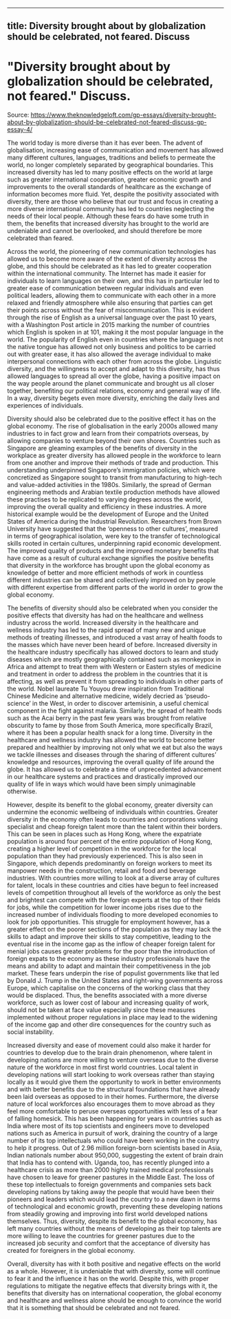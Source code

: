 
---
title: Diversity brought about by globalization should be celebrated, not feared. Discuss
---
# "Diversity brought about by globalization should be celebrated, not feared." Discuss.

Source: https://www.theknowledgeloft.com/gp-essays/diversity-brought-about-by-globalization-should-be-celebrated-not-feared-discuss-gp-essay-4/

The world today is more diverse than it has ever been. The advent of globalisation, increasing ease of communication and movement has allowed many different cultures, languages, traditions and beliefs to permeate the world, no longer completely separated by geographical boundaries. This increased diversity has led to many positive effects on the world at large such as greater international cooperation, greater economic growth and improvements to the overall standards of healthcare as the exchange of information becomes more fluid. Yet, despite the positivity associated with diversity, there are those who believe that our trust and focus in creating a more diverse international community has led to countries neglecting the needs of their local people. Although these fears do have some truth in them, the benefits that increased diversity has brought to the world are undeniable and cannot be overlooked, and should therefore be more celebrated than feared.

Across the world, the pioneering of new communication technologies has allowed us to become more aware of the extent of diversity across the globe, and this should be celebrated as it has led to greater cooperation within the international community. The Internet has made it easier for individuals to learn languages on their own, and this has in particular led to greater ease of communication between regular individuals and even political leaders, allowing them to communicate with each other in a more relaxed and friendly atmosphere while also ensuring that parties can get their points across without the fear of miscommunication. This is evident through the rise of English as a universal language over the past 10 years, with a Washington Post article in 2015 marking the number of countries which English is spoken in at 101, making it the most popular language in the world. The popularity of English even in countries where the language is not the native tongue has allowed not only business and politics to be carried out with greater ease, it has also allowed the average individual to make interpersonal connections with each other from across the globe. Linguistic diversity, and the willingness to accept and adapt to this diversity, has thus allowed languages to spread all over the globe, having a positive impact on the way people around the planet communicate and brought us all closer together, benefiting our political relations, economy and general way of life. In a way, diversity begets even more diversity, enriching the daily lives and experiences of individuals.

Diversity should also be celebrated due to the positive effect it has on the global economy. The rise of globalisation in the early 2000s allowed many industries to in fact grow and learn from their compatriots overseas, by allowing companies to venture beyond their own shores. Countries such as Singapore are gleaming examples of the benefits of diversity in the workplace as greater diversity has allowed people in the workforce to learn from one another and improve their methods of trade and production. This understanding underpinned Singapore’s immigration policies, which were concretized as Singapore sought to transit from manufacturing to high-tech and value-added activities in the 1980s. Similarly, the spread of German engineering methods and Arabian textile production methods have allowed these practises to be replicated to varying degrees across the world, improving the overall quality and efficiency in these industries. A more historical example would be the development of Europe and the United States of America during the Industrial Revolution. Researchers from Brown University have suggested that the ‘openness to other cultures’, measured in terms of geographical isolation, were key to the transfer of technological skills rooted in certain cultures, underpinning rapid economic development. The improved quality of products and the improved monetary benefits that have come as a result of cultural exchange signifies the positive benefits that diversity in the workforce has brought upon the global economy as knowledge of better and more efficient methods of work in countless different industries can be shared and collectively improved on by people with different expertise from different parts of the world in order to grow the global economy.

The benefits of diversity should also be celebrated when you consider the positive effects that diversity has had on the healthcare and wellness industry across the world. Increased diversity in the healthcare and wellness industry has led to the rapid spread of many new and unique methods of treating illnesses, and introduced a vast array of health foods to the masses which have never been heard of before. Increased diversity in the healthcare industry specifically has allowed doctors to learn and study diseases which are mostly geographically contained such as monkeypox in Africa and attempt to treat them with Western or Eastern styles of medicine and treatment in order to address the problem in the countries that it is affecting, as well as prevent it from spreading to individuals in other parts of the world. Nobel laureate Tu Youyou drew inspiration from Traditional Chinese Medicine and alternative medicine, widely decried as ‘pseudo-science’ in the West, in order to discover artemisinin, a useful chemical component in the fight against malaria. Similarly, the spread of health foods such as the Acai berry in the past few years was brought from relative obscurity to fame by those from South America, more specifically Brazil, where it has been a popular health snack for a long time. Diversity in the healthcare and wellness industry has allowed the world to become better prepared and healthier by improving not only what we eat but also the ways we tackle illnesses and diseases through the sharing of different cultures’ knowledge and resources, improving the overall quality of life around the globe. It has allowed us to celebrate a time of unprecedented advancement in our healthcare systems and practices and drastically improved our quality of life in ways which would have been simply unimaginable otherwise. 

However, despite its benefit to the global economy, greater diversity can undermine the economic wellbeing of individuals within countries. Greater diversity in the economy often leads to countries and corporations valuing specialist and cheap foreign talent more than the talent within their borders. This can be seen in places such as Hong Kong, where the expatriate population is around four percent of the entire population of Hong Kong, creating a higher level of competition in the workforce for the local population than they had previously experienced. This is also seen in Singapore, which depends predominantly on foreign workers to meet its manpower needs in the construction, retail and food and beverage industries. With countries more willing to look at a diverse array of cultures for talent, locals in these countries and cities have begun to feel increased levels of competition throughout all levels of the workforce as only the best and brightest can compete with the foreign experts at the top of their fields for jobs, while the competition for lower income jobs rises due to the increased number of individuals flooding to more developed economies to look for job opportunities. This struggle for employment however, has a greater effect on the poorer sections of the population as they may lack the skills to adapt and improve their skills to stay competitive, leading to the eventual rise in the income gap as the inflow of cheaper foreign talent for menial jobs causes greater problems for the poor than the introduction of foreign expats to the economy as these industry professionals have the means and ability to adapt and maintain their competitiveness in the job market. These fears underpin the rise of populist governments like that led by Donald J. Trump in the United States and right-wing governments across Europe, which capitalise on the concerns of the working class that they would be displaced. Thus, the benefits associated with a more diverse workforce, such as lower cost of labour and increasing quality of work, should not be taken at face value especially since these measures implemented without proper regulations in place may lead to the widening of the income gap and other dire consequences for the country such as social instability.

Increased diversity and ease of movement could also make it harder for countries to develop due to the brain drain phenomenon, where talent in developing nations are more willing to venture overseas due to the diverse nature of the workforce in most first world countries. Local talent in developing nations will start looking to work overseas rather than staying locally as it would give them the opportunity to work in better environments and with better benefits due to the structural foundations that have already been laid overseas as opposed to in their homes. Furthermore, the diverse nature of local workforces also encourages them to move abroad as they feel more comfortable to peruse overseas opportunities with less of a fear of falling homesick. This has been happening for years in countries such as India where most of its top scientists and engineers move to developed nations such as America in pursuit of work, draining the country of a large number of its top intellectuals who could have been working in the country to help it progress. Out of 2.96 million foreign-born scientists based in Asia, Indian nationals number about 950,000, suggesting the extent of brain drain that India has to contend with. Uganda, too, has recently plunged into a healthcare crisis as more than 2000 highly trained medical professionals have chosen to leave for greener pastures in the Middle East. The loss of these top intellectuals to foreign governments and companies sets back developing nations by taking away the people that would have been their pioneers and leaders which would lead the country to a new dawn in terms of technological and economic growth, preventing these developing nations from steadily growing and improving into first world developed nations themselves. Thus, diversity, despite its benefit to the global economy, has left many countries without the means of developing as their top talents are more willing to leave the countries for greener pastures due to the increased job security and comfort that the acceptance of diversity has created for foreigners in the global economy.

Overall, diversity has with it both positive and negative effects on the world as a whole. However, it is undeniable that with diversity, some will continue to fear it and the influence it has on the world. Despite this, with proper regulations to mitigate the negative effects that diversity brings with it, the benefits that diversity has on international cooperation, the global economy and healthcare and wellness alone should be enough to convince the world that it is something that should be celebrated and not feared.